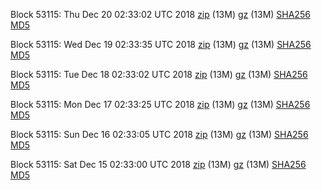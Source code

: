 Block 53115: Thu Dec 20 02:33:02 UTC 2018 [zip](https://files.01coin.io/testnet/2018-12-20/bootstrap.dat.zip) (13M) [gz](https://files.01coin.io/testnet/2018-12-20/bootstrap.dat.tar.gz) (13M) [SHA256](https://files.01coin.io/testnet/2018-12-20/sha256.txt) [MD5](https://files.01coin.io/testnet/2018-12-20/md5.txt)

Block 53115: Wed Dec 19 02:33:35 UTC 2018 [zip](https://files.01coin.io/testnet/2018-12-19/bootstrap.dat.zip) (13M) [gz](https://files.01coin.io/testnet/2018-12-19/bootstrap.dat.tar.gz) (13M) [SHA256](https://files.01coin.io/testnet/2018-12-19/sha256.txt) [MD5](https://files.01coin.io/testnet/2018-12-19/md5.txt)

Block 53115: Tue Dec 18 02:33:02 UTC 2018 [zip](https://files.01coin.io/testnet/2018-12-18/bootstrap.dat.zip) (13M) [gz](https://files.01coin.io/testnet/2018-12-18/bootstrap.dat.tar.gz) (13M) [SHA256](https://files.01coin.io/testnet/2018-12-18/sha256.txt) [MD5](https://files.01coin.io/testnet/2018-12-18/md5.txt)

Block 53115: Mon Dec 17 02:33:25 UTC 2018 [zip](https://files.01coin.io/testnet/2018-12-17/bootstrap.dat.zip) (13M) [gz](https://files.01coin.io/testnet/2018-12-17/bootstrap.dat.tar.gz) (13M) [SHA256](https://files.01coin.io/testnet/2018-12-17/sha256.txt) [MD5](https://files.01coin.io/testnet/2018-12-17/md5.txt)

Block 53115: Sun Dec 16 02:33:05 UTC 2018 [zip](https://files.01coin.io/testnet/2018-12-16/bootstrap.dat.zip) (13M) [gz](https://files.01coin.io/testnet/2018-12-16/bootstrap.dat.tar.gz) (13M) [SHA256](https://files.01coin.io/testnet/2018-12-16/sha256.txt) [MD5](https://files.01coin.io/testnet/2018-12-16/md5.txt)

Block 53115: Sat Dec 15 02:33:00 UTC 2018 [zip](https://files.01coin.io/testnet/2018-12-15/bootstrap.dat.zip) (13M) [gz](https://files.01coin.io/testnet/2018-12-15/bootstrap.dat.tar.gz) (13M) [SHA256](https://files.01coin.io/testnet/2018-12-15/sha256.txt) [MD5](https://files.01coin.io/testnet/2018-12-15/md5.txt)
